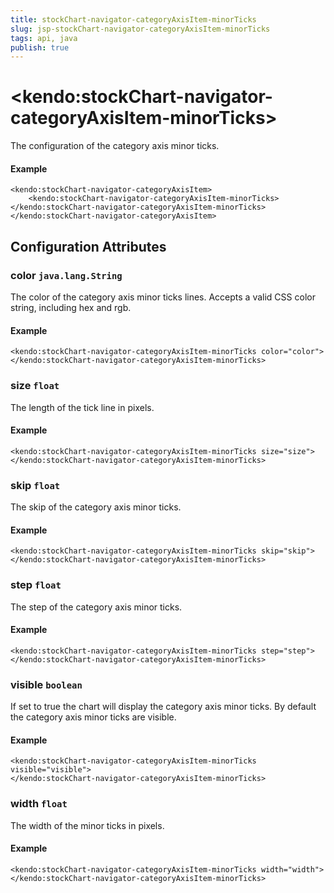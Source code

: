 ```yaml
---
title: stockChart-navigator-categoryAxisItem-minorTicks
slug: jsp-stockChart-navigator-categoryAxisItem-minorTicks
tags: api, java
publish: true
---
```


# \<kendo:stockChart-navigator-categoryAxisItem-minorTicks\>

The configuration of the category axis minor ticks.

#### Example
    <kendo:stockChart-navigator-categoryAxisItem>
        <kendo:stockChart-navigator-categoryAxisItem-minorTicks></kendo:stockChart-navigator-categoryAxisItem-minorTicks>
    </kendo:stockChart-navigator-categoryAxisItem>

## Configuration Attributes

### color `java.lang.String`

The color of the category axis minor ticks lines. Accepts a valid CSS color string, including hex and rgb.

#### Example
    <kendo:stockChart-navigator-categoryAxisItem-minorTicks color="color">
    </kendo:stockChart-navigator-categoryAxisItem-minorTicks>

### size `float`

The length of the tick line in pixels.

#### Example
    <kendo:stockChart-navigator-categoryAxisItem-minorTicks size="size">
    </kendo:stockChart-navigator-categoryAxisItem-minorTicks>

### skip `float`

The skip of the category axis minor ticks.

#### Example
    <kendo:stockChart-navigator-categoryAxisItem-minorTicks skip="skip">
    </kendo:stockChart-navigator-categoryAxisItem-minorTicks>

### step `float`

The step of the category axis minor ticks.

#### Example
    <kendo:stockChart-navigator-categoryAxisItem-minorTicks step="step">
    </kendo:stockChart-navigator-categoryAxisItem-minorTicks>

### visible `boolean`

If set to true the chart will display the category axis minor ticks. By default the category axis minor ticks are visible.

#### Example
    <kendo:stockChart-navigator-categoryAxisItem-minorTicks visible="visible">
    </kendo:stockChart-navigator-categoryAxisItem-minorTicks>

### width `float`

The width of the minor ticks in pixels.

#### Example
    <kendo:stockChart-navigator-categoryAxisItem-minorTicks width="width">
    </kendo:stockChart-navigator-categoryAxisItem-minorTicks>

 
